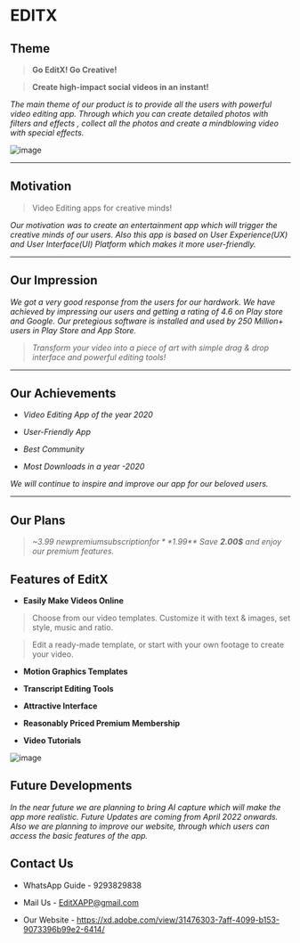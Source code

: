# **EDITX**

## **Theme**

> **Go EditX! Go Creative!** 

> **Create high-impact social videos in an instant!**

_The main theme of our product is to provide all the users with powerful video editing app. Through which you can create detailed photos with filters and effects , collect all the photos and create a mindblowing video with special effects._

![image](https://user-images.githubusercontent.com/96131431/156333837-4b6162ce-3f81-4e1c-9cf1-82ab0cc5544f.png)

---

## **Motivation**

> Video Editing apps for creative minds! 

_Our motivation was to create an entertainment app which will trigger the creative minds of our users. Also this app is based on User Experience(UX) and User Interface(UI) Platform which makes it more user-friendly._

---

## **Our Impression**

_We got a very good response from the users for our hardwork. We have achieved by impressing our users and getting a rating of 4.6 on Play store and Google. Our pretegious software is installed and used by 250 Million+ users in Play Store and App Store._

> *Transform your video into a piece of art with simple drag & drop interface and powerful editing tools!*

---

## **Our Achievements**

* *Video Editing App of the year 2020*

* *User-Friendly App*

* *Best Community*

* *Most Downloads in a year -2020*

_We will continue to inspire and improve our app for our beloved users._

---

## **Our Plans**

> _~3.99$~ new premium subscription for **1.99$** Save **2.00$** and enjoy our premium features._

## **Features of EditX**

* **Easily Make Videos Online**

> Choose from our video templates. Customize it with text & images, set style, music and ratio.

> Edit a ready-made template, or start with your own footage to create your video.

* **Motion Graphics Templates**

* **Transcript Editing Tools**

* **Attractive Interface**

* **Reasonably Priced Premium Membership**

* **Video Tutorials**

![image](https://user-images.githubusercontent.com/96131431/156493563-fd99a8ff-2e53-408b-9b75-f4fc5735c9eb.png)


## **Future Developments**

_In the near future we are planning to bring AI capture which will make the app more realistic._
_Future Updates are coming from April 2022 onwards._
_Also we are planning to improve our website, through which users can access the basic features of the app._

## **Contact Us**

* WhatsApp Guide - 9293829838

* Mail Us - EditXAPP@gmail.com

* Our Website - https://xd.adobe.com/view/31476303-7aff-4099-b153-9073396b99e2-6414/

